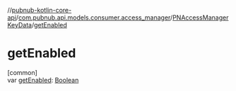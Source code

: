 //[pubnub-kotlin-core-api](../../../index.md)/[com.pubnub.api.models.consumer.access_manager](../index.md)/[PNAccessManagerKeyData](index.md)/[getEnabled](get-enabled.md)

# getEnabled

[common]\
var [getEnabled](get-enabled.md): [Boolean](https://kotlinlang.org/api/latest/jvm/stdlib/kotlin-stdlib/kotlin/-boolean/index.html)
